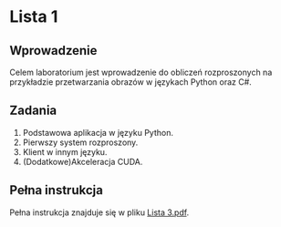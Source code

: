 # Lista 1

## Wprowadzenie

Celem laboratorium jest wprowadzenie do obliczeń rozproszonych na przykładzie przetwarzania obrazów w językach Python oraz C#.

## Zadania

1. Podstawowa aplikacja w języku Python.
2. Pierwszy system rozproszony.
3. Klient w innym języku.
4. (Dodatkowe)Akceleracja CUDA.

## Pełna instrukcja

Pełna instrukcja znajduje się w pliku [Lista 3.pdf](https://kam.pwr.edu.pl/piotr-p-nowakpwr-edu-pl/files//Materia%C5%82y/Programowanie%20r%C3%B3wnoleg%C5%82e%20i%20rozproszone/Lista%203.pdf).